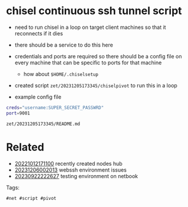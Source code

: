 # chisel continuous ssh tunnel script

- need to run chisel in a loop on target client machines so that it reconnects if it dies
- there should be a service to do this here
- credentials and ports are required so there should be a config file on every machine that can be specific to ports for that machine
  - how about `$HOME/.chiselsetup`
- created script `zet/20231205173345/chiselpivot` to run this in a loop

- example config file
```bash
creds="username:SUPER_SECRET_PASSWRD"
port=9001
```

` zet/20231205173345/README.md `

# Related

- [20221012171100](/zet/20221012171100/README.md) recently created nodes hub
- [20231206002013](/zet/20231206002013/README.md) webssh environment issues
- [20230922222627](/zet/20230922222627/README.md) testing environment on netbook

Tags:

    #net #script #pivot
